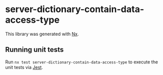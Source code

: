 # server-dictionary-contain-data-access-type

This library was generated with [Nx](https://nx.dev).

## Running unit tests

Run `nx test server-dictionary-contain-data-access-type` to execute the unit tests via [Jest](https://jestjs.io).
